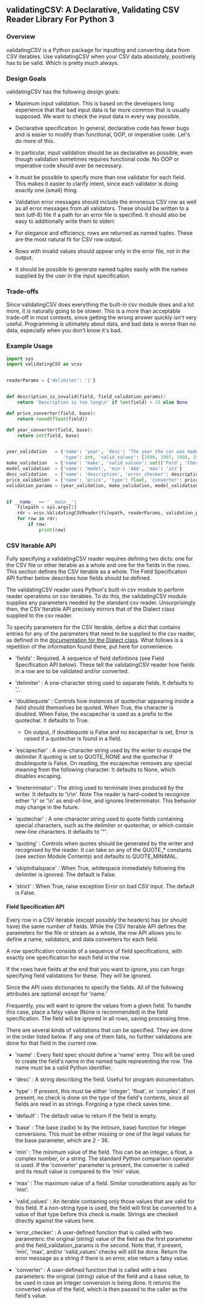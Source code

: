 ## validatingCSV: A Declarative, Validating CSV Reader Library For Python 3

### Overview

validatingCSV is a Python package for inputting and converting data from CSV iterables.
Use validatingCSV when your CSV data absolutely, positively has to be valid.
Which is pretty much always.

### Design Goals

validatingCSV has the following design goals:

* Maximum input validation. This is based on the developers long experience that
that bad input data is far more common that is usually supposed. We want to check the
input data in every way possible.

* Declarative specification. In general, declarative code has fewer bugs and is easier
to modify than functional, OOP, or imperative code. Let's do more of this.

* In particular, input validation should be as declarative as possible, even though validation
sometimes requires functional code. No OOP or imperative code should ever be necessary.

* It must be possible to specify more than one validator for each field.
This makes it easier to clarify intent, since each validator is doing exactly one (small) thing.

* Validation error messages should include the erroneous CSV row as well as all error
messages from all validators. These should be written to a text (utf-8) file if a path
for an error file is specified. It should also be easy to additionally write them to stderr.

* For elegance and efficiency, rows are returned as named tuples. These are the most natural
fit for CSV row output.

* Rows with invalid values should appear only in the error file, not in the output.

* It should be possible to generate named tuples easily with the names supplied by
the user in the input specification.

### Trade-offs

Since validatingCSV does everything the built-in csv module does and a lot more, it is naturally
going to be slower. This is a more than acceptable trade-off in most contexts, since getting
the wrong answer quickly isn't very useful. Programming is ultimately about data, and bad
data is worse than no data, especially when you don't know it's bad.

### Example Usage

```python
import sys
import validatingCSV as vcsv


readerParams = {'delimiter': '|'}


def description_is_invalid(field, field_validation_params):
    return 'Description is too long\n' if len(field) > 15 else None

def price_converter(field, base):
    return round(float(field))

def year_converter(field, base):
    return int(field, base)


year_validation   = {'name': 'year', 'desc': 'The year the car was made.',
                     'type': int, 'valid_values': [1996, 1997, 1998, 1999], 'converter': year_converter}
make_validation   = {'name': 'make', 'valid_values': set(['Ford', 'Chevy', 'Jeep'])}
model_validation  = {'name': 'model', 'min': 'AAA', 'max': 'zzz'}
desc_validation   = {'name': 'description', 'error_checker': description_is_invalid}
price_validation  = {'name': 'price', 'type': float, 'converter': price_converter}
validation_params = (year_validation, make_validation, model_validation, desc_validation, price_validation)


if __name__ == '__main__':
    filepath = sys.argv[1]
    rdr = vcsv.ValidatingCSVReader(filepath, readerParams, validation_params)
    for row in rdr:
        if row:
            print(row)

```

### CSV Iterable API

Fully specifying a validatingCSV reader requires defining two dicts: one for the
CSV file or other iterable as a whole and one for the fields in the rows.
This section defines the CSV iterable as a whole.
The Field Specification API further below describes how fields should be defined.

The validatingCSV reader uses Python's built-in csv module to perform reader 
operations on csv iterables. To do this, the validatingCSV module supplies any
parameters needed by the standard csv reader. Unsurprisingly then, the
CSV Iterable API precisely mirrors that of the Dialect class supplied to the
csv reader.

To specify parameters for the CSV iterable, define a dict that contains entries for
any of the parameters that need to be supplied to the csv reader, as defined in
the [documentation for the Dialect class](https://docs.python.org/3/library/csv.html#csv-fmt-params).
What follows is a repetition of the information found there, put here for convenience.

* 'fields' : Required. A sequence of field definitions (see Field Specification API below).
These tell the validatingCSV reader how fields in a row are to be validated and/or converted.

* 'delimiter' : A one-character string used to separate fields. It defaults to ','.

* 'doublequote' : Controls how instances of quotechar appearing inside a field should themselves be quoted. When True, the character is doubled. When False, the escapechar is used as a prefix to the quotechar. It defaults to True.

  * On output, if doublequote is False and no escapechar is set, Error is raised if a quotechar is found in a field.

* 'escapechar' : A one-character string used by the writer to escape the delimiter if quoting is set to QUOTE_NONE and the quotechar if doublequote is False. On reading, the escapechar removes any special meaning from the following character. It defaults to None, which disables escaping.

* 'lineterminator' : The string used to terminate lines produced by the writer. It defaults to '\r\n'. Note The reader is hard-coded to recognize either '\r' or '\n' as end-of-line, and ignores lineterminator. This behavior may change in the future.

* 'quotechar' : A one-character string used to quote fields containing special characters, such as the delimiter or quotechar, or which contain new-line characters. It defaults to '"'.

* 'quoting' : Controls when quotes should be generated by the writer and recognised by the reader. It can take on any of the QUOTE_* constants (see section Module Contents) and defaults to QUOTE_MINIMAL.

* 'skipinitialspace' : When True, whitespace immediately following the delimiter is ignored. The default is False.

* 'strict' : When True, raise exception Error on bad CSV input. The default is False.


#### Field Specification API

Every row in a CSV iterable (except possibly the headers) has (or should have) the same number of fields.
While the CSV Iterable API defines the parameters for the file or stream as a whole,
the row API allows you to define a name, validators, and data converters for each field.

A row specification consists of a sequence of field specifications,
with exactly one specification for each field in the row.

If the rows have fields at the end that you want to ignore, you can forgo specifying
field validations for these. They will be ignored.

Since the API uses dictionaries to specify the fields.
All of the following attributes are optional except for 'name.'

Frequently, you will want to ignore the values from a given field.
To handle this case, place a falsy value (None is recommended) in the field specification.
The field will be ignored in all rows, saving processing time.

There are several kinds of validations that can be specified. They are done in the order
listed below. If any one of them fails, no further validations are done for that field
in the current row.

* 'name' : Every field spec should define a 'name' entry.
This will be used to create the field's name in the named tuple representing the row.
The name must be a valid Python identifier.

* 'desc' : A string describing the field. Useful for program documentation.

* 'type' : If present, this must be either 'integer', 'float', or 'complex'.
If not present, no check is done on the type of the field's
contents, since all fields are read in as strings. Forgoing a type check saves time.

* 'default' : The default value to return if the field is empty.

* 'base' : The base (radix) to by the int(num, base) function for integer conversions.
This must be either missing or one of the legal values for the base parameter, which
are 2 - 36.

* 'min' : The minimum value of the field. This can be an integer, a float, a complex number,
or a string. The standard Python comparison operator is used.
If the 'converter' parameter is present, the converter is called and its result value
is compared to the 'min' value.

* 'max' : The maximum value of a field. Similar considerations apply as for 'min'.

* 'valid_values' : An iterable containing only those values that are valid for this field.
If a non-string type is used, the field will first be converted to a value of that type
before this check is made.
Strings are checked directly against the values here.

* 'error_checker' : A user-defined function that is called with two parameters:
the original (string)
value of the field as the first parameter and the field_validation_params
 is the second.
Note that, if present, 'min', 'max', and/or 'valid_values' checks will still be done.
Return the error message as a string if there is an error, else return a falsy value.

* 'converter' : A user-defined function that is called with a two parameters:
the original (string) value of the field and a base value, to be used in case an
integer conversion is being done. It returns the converted value of the field,
which is then passed to the caller as the field's value.
